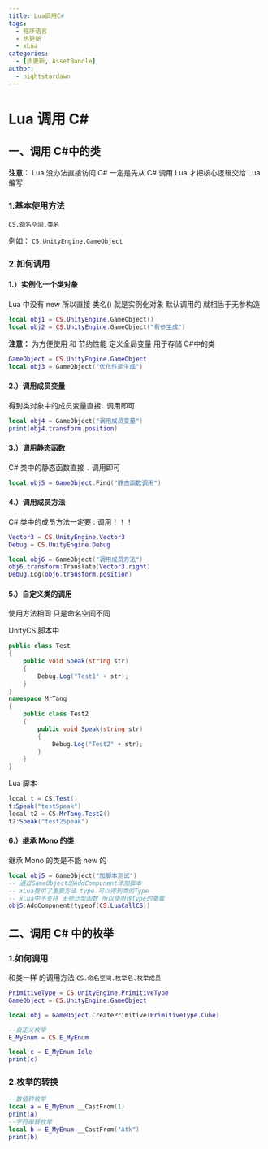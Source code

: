 ```yaml
---
title: Lua调用C#
tags:
  - 程序语言
  - 热更新
  - xLua
categories:
  - [热更新, AssetBundle]
author:
  - nightstardawn
---
```


# Lua 调用 C#

## 一、调用 C#中的类

**注意：**
Lua 没办法直接访问 C# 一定是先从 C# 调用 Lua
才把核心逻辑交给 Lua 编写

### 1.基本使用方法

`CS.命名空间.类名`

例如：
`CS.UnityEngine.GameObject`

### 2.如何调用

#### 1.）实例化一个类对象

Lua 中没有 new 所以直接 类名() 就是实例化对象
默认调用的 就相当于无参构造

```lua
local obj1 = CS.UnityEngine.GameObject()
local obj2 = CS.UnityEngine.GameObject("有参生成")
```

**注意：**
为方便使用 和 节约性能 定义全局变量 用于存储 C#中的类

```lua
GameObject = CS.UnityEngine.GameObject
local obj3 = GameObject("优化性能生成")
```

#### 2.）调用成员变量

得到类对象中的成员变量直接`.` 调用即可

```lua
local obj4 = GameObject("调用成员变量")
print(obj4.transform.position)
```

#### 3.）调用静态函数

C# 类中的静态函数直接 `.` 调用即可

```lua
local obj5 = GameObject.Find("静态函数调用")
```

#### 4.）调用成员方法

C# 类中的成员方法一定要`：`调用！！！

```lua
Vector3 = CS.UnityEngine.Vector3
Debug = CS.UnityEngine.Debug

local obj6 = GameObject("调用成员方法")
obj6.transform:Translate(Vector3.right)
Debug.Log(obj6.transform.position)
```

#### 5.）自定义类的调用

使用方法相同 只是命名空间不同

UnityCS 脚本中

```cs
public class Test
{
    public void Speak(string str)
    {
        Debug.Log("Test1" + str);
    }
}
namespace MrTang
{
    public class Test2
    {
        public void Speak(string str)
        {
            Debug.Log("Test2" + str);
        }
    }
}
```

Lua 脚本

```cs
local t = CS.Test()
t:Speak("testSpeak")
local t2 = CS.MrTang.Test2()
t2:Speak("test2Speak")
```

#### 6.）继承 Mono 的类

继承 Mono 的类是不能 new 的

```Lua
local obj5 = GameObject("加脚本测试")
-- 通过GameObject的AddComponent添加脚本
-- xLua提供了重要方法 type 可以得到类的Type
-- xLua中不支持 无参泛型函数 所以使用传Type的重载
obj5:AddComponent(typeof(CS.LuaCallCS))
```

## 二、调用 C# 中的枚举

### 1.如何调用

和类一样 的调用方法
`CS.命名空间.枚举名.枚举成员`

```Lua
PrimitiveType = CS.UnityEngine.PrimitiveType
GameObject = CS.UnityEngine.GameObject

local obj = GameObject.CreatePrimitive(PrimitiveType.Cube)

--自定义枚举
E_MyEnum = CS.E_MyEnum

local c = E_MyEnum.Idle
print(c)
```

### 2.枚举的转换

```Lua
--数值转枚举
local a = E_MyEnum.__CastFrom(1)
print(a)
--字符串转枚举
local b = E_MyEnum.__CastFrom("Atk")
print(b)
```
